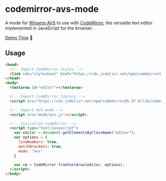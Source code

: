 # codemirror-avs-mode

A mode for [Winamp AVS](https://www.wikiwand.com/en/Advanced_Visualization_Studio) to use with [CodeMirror](https://codemirror.net/), the versatile text editor implemented in JavaScript for the browser.

[Demo Time](https://visbot.github.io/codemirror-avs-mode//) 🙌

## Usage

```html
<head>
  <!-- Import CodeMirror styles -->
  <link rel="stylesheet" href="https://cdn.jsdelivr.net/npm/codemirror@5.37.0/lib/codemirror.css">
</head>
<body>
  <textarea id="editor"></textarea>

  <!-- Import CodeMirror library -->
  <script src="https://cdn.jsdelivr.net/npm/codemirror@5.37.0/lib/codemirror.min.js"></script>

  <!-- Import AVS mode -->
  <script src="mode/avs.js"></script>

  <!-- Initialize CodeMirror -->
  <script type="text/javascript">
    var editor = document.getElementsByClassName("editor");
    var options = {
      lineNumbers: true,
      matchBrackets: true,
      mode: "avs"
    }

    var cm = CodeMirror.fromTextArea(editor, options);
  </script>
</body>
```
